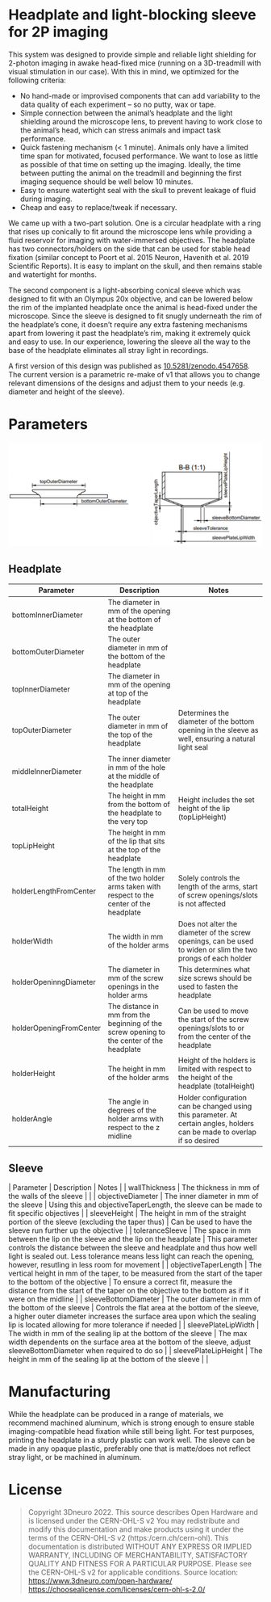 # Headplate and light-blocking sleeve for 2P imaging

This system was designed to provide simple and reliable light shielding for 2-photon imaging in awake head-fixed mice (running on a 3D-treadmill with visual stimulation in our case). With this in mind, we optimized for the following criteria:

* No hand-made or improvised components that can add variability to the data quality of each experiment – so no putty, wax or tape.
* Simple connection between the animal’s headplate and the light shielding around the microscope lens, to prevent having to work close to the animal’s head, which can stress animals and impact task performance.
* Quick fastening mechanism (< 1 minute). Animals only have a limited time span for motivated, focused performance. We want to lose as little as possible of that time on setting up the imaging. Ideally, the time between putting the animal on the treadmill and beginning the first imaging sequence should be well below 10 minutes.
* Easy to ensure watertight seal with the skull to prevent leakage of fluid during imaging.
* Cheap and easy to replace/tweak if necessary.

We came up with a two-part solution. One is a circular headplate with a ring that rises up conically to fit around the microscope lens while providing a fluid reservoir for imaging with water-immersed objectives. The headplate has two connectors/holders on the side that can be used for stable head fixation (similar concept to Poort et al. 2015 Neuron, Havenith et al. 2019 Scientific Reports). It is easy to implant on the skull, and then remains stable and watertight for months.

The second component is a light-absorbing conical sleeve which was designed to fit with an Olympus 20x objective, and can be lowered below the rim of the implanted headplate once the animal is head-fixed under the microscope. Since the sleeve is designed to fit snugly underneath the rim of the headplate’s cone, it doesn’t require any extra fastening mechanisms apart from lowering it past the headplate’s rim, making it extremely quick and easy to use. In our experience, lowering the sleeve all the way to the base of the headplate eliminates all stray light in recordings.

A first version of this design was published as [10.5281/zenodo.4547658](https://zenodo.org/record/4547658#.ZBLb5XbMKUn). The current version is a parametric re-make of v1 that allows you to change relevant dimensions of the designs and adjust them to your needs (e.g. diameter and height of the sleeve).

# Parameters

![A selection of editable parameters](media/parameters_sneak_preview.png)


## Headplate
| Parameter               | Description                                                                                                       | Notes                                                                                                                                                                                                            |
| ----------------------- | ----------------------------------------------------------------------------------------------------------------- | ---------------------------------------------------------------------------------------------------------------------------------------------------------------------------------------------------------------- |
| bottomInnerDiameter     | The diameter in mm of the opening at the bottom of the headplate                                                  |                                                                                                                                                                                                                  |
| bottomOuterDiameter     | The outer diameter in mm of the bottom of the headplate                                                           |                                                                                                                                                                                                                  |
| topInnerDiameter        | The diameter in mm of the opening at top of the headplate                                                         |                                                                                                                                                                                                                  |
| topOuterDiameter        | The outer diameter in mm of the top of the headplate                                                              | Determines the diameter of the bottom opening in the sleeve as well, ensuring a natural light seal                                                                                                               |
| middleInnerDiameter     | The inner diameter in mm of the hole at the middle of the headplate                                               |                                                                                                                                                                                                                  |
| totalHeight             | The height in mm from the bottom of the headplate to the very top                                                 | Height includes the set height of the lip (topLipHeight)                                                                                                                                                         |
| topLipHeight            | The height in mm of the lip that sits at the top of the headplate                                                 |                                                                                                                                                                                                                  |
| holderLengthFromCenter  | The length in mm of the two holder arms taken with respect to the center of the headplate                         | Solely controls the length of the arms, start of screw openings/slots is not affected                                                                                                                            |
| holderWidth             | The width in mm of the holder arms                                                                                | Does not alter the diameter of the screw openings, can be used to widen or slim the two prongs of each holder                                                                                                    |
| holderOpeninngDiameter  | The diameter in mm of the screw openings in the holder arms                                                       | This determines what size screws should be used to fasten the headplate                                                                                                                                          |
| holderOpeningFromCenter | The distance in mm from the beginning of the screw opening to the center of the headplate                         | Can be used to move the start of the screw openings/slots to or from the center of the headplate                                                                                                                 |
| holderHeight            | The height in mm of the holder arms                                                                               | Height of the holders is limited with respect to the height of the headplate (totalHeight)                                                                                                                       |
| holderAngle             | The angle in degrees of the holder arms with respect to the z midline                                             | Holder configuration can be changed using this parameter. At certain angles, holders can be made to overlap if so desired                                                                                        |

## Sleeve
| Parameter               | Description                                                                                                       | Notes                                                                                                                                                                                                            |
| wallThickness           | The thickness in mm of the walls of the sleeve                                                                    |                                                                                                                                                                                                                  |
| objectiveDiameter       | The inner diameter in mm of the sleeve                                                                            | Using this and objectiveTaperLength, the sleeve can be made to fit specific objectives                                                                                                                           |
| sleeveHeight            | The height in mm of the straight portion of the sleeve (excluding the taper thus)                                 | Can be used to have the sleeve run further up the objective                                                                                                                                                      |
| toleranceSleeve         | The space in mm between the lip on the sleeve and the lip on the headplate                                        | This parameter controls the distance between the sleeve and headplate and thus how well light is sealed out. Less tolerance means less light can reach the opening, however, resutling in less room for movement |
| objectiveTaperLength    | The vertical height in mm of the taper, to be measured from the start of the taper to the bottom of the objective | To ensure a correct fit, measure the distance from the start of the taper on the objective to the bottom as if it were on the midline                                                                            |
| sleeveBottomDiameter    | The outer diameter in mm of the bottom of the sleeve                                                              | Controls the flat area at the bottom of the sleeve, a higher outer diameter increases the surface area upon which the sealing lip is located allowing for more tolerance if needed                               |
| sleevePlateLipWidth     | The width in mm of the sealing lip at the bottom of the sleeve                                                    | The max width dependents on the surface area at the bottom of the sleeve, adjust sleeveBottomDiameter when required to do so                                                                                     |
| sleevePlateLipHeight    | The height in mm of the sealing lip at the bottom of the sleeve                                                   |                                                                                                                                                                                                                  |

# Manufacturing
While the headplate can be produced in a range of materials, we recommend machined aluminum, which is strong enough to ensure stable imaging-compatible head fixation while still being light. For test purposes, printing the headplate in a sturdy plastic can work well.
The sleeve can be made in any opaque plastic, preferably one that is matte/does not reflect stray light, or be machined in aluminum.

# License
> Copyright 3Dneuro 2022.
> This source describes Open Hardware and is licensed under the CERN-OHL-S v2
> You may redistribute and modify this documentation and make products using it under the terms of the CERN-OHL-S v2 (https:/cern.ch/cern-ohl). This documentation is distributed WITHOUT ANY EXPRESS OR IMPLIED WARRANTY, INCLUDING OF MERCHANTABILITY, SATISFACTORY QUALITY AND FITNESS FOR A PARTICULAR PURPOSE. Please see the CERN-OHL-S v2 for applicable conditions.
> Source location: https://www.3dneuro.com/open-hardware/
> https://choosealicense.com/licenses/cern-ohl-s-2.0/